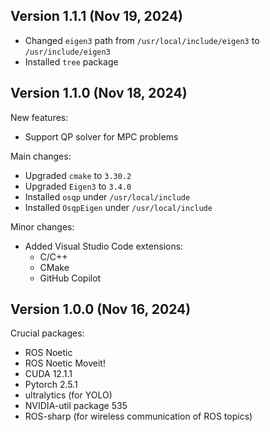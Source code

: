 Version 1.1.1 (Nov 19, 2024)
----------------------------

* Changed `eigen3` path from `/usr/local/include/eigen3` to `/usr/include/eigen3`
* Installed `tree` package

Version 1.1.0 (Nov 18, 2024)
----------------------------

New features:
* Support QP solver for MPC problems

Main changes:
* Upgraded `cmake` to `3.30.2`
* Upgraded `Eigen3` to `3.4.0`
* Installed `osqp` under `/usr/local/include`
* Installed `OsqpEigen` under `/usr/local/include`

Minor changes:
* Added Visual Studio Code extensions: 
  - C/C++
  - CMake
  - GitHub Copilot


Version 1.0.0 (Nov 16, 2024)
----------------------------

Crucial packages:
* ROS Noetic
* ROS Noetic Moveit!
* CUDA 12.1.1
* Pytorch 2.5.1
* ultralytics (for YOLO)
* NVIDIA-util package 535
* ROS-sharp (for wireless communication of ROS topics)
